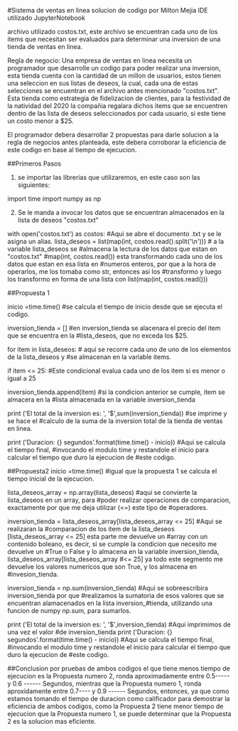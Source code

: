 #Sistema de ventas en linea solucion de codigo por Milton Mejia
IDE  utilizado JupyterNotebook

archivo utilizado costos.txt, este archivo se encuentran cada uno de los items que necesitan ser evaluados para determinar una inversion de una tienda de ventas en linea.

Regla de negocio: Una empresa de ventas en linea necesita un programador que desarrolle un codigo para poder realizar una inversion, esta tienda cuenta con la cantidad de un millon de usuarios, estos tienen una seleccion en sus listas de deseos, la cual, cada una de estas selecciones se encuentran en el archivo antes mencionado "costos.txt".
Esta tienda como estrategia de fidelizacion de clientes, para la festividad de la natividad del 2020 la compañia regalara dichos items que se encuentren dentro de las lista de deseos seleccionados por cada usuario, si este tiene un costo menor a $25.

El programador debera desarrollar 2 propuestas para darle solucion a la regla de negocios antes planteada, este debera corroborar la eficiencia de este codigo en base al tiempo de ejecucion. 

##Primeros Pasos
1. se importar las librerias que utilizaremos, en este caso son las siguientes: 

import time
import numpy as np

2. Se le manda a invocar los datos que se encuentran almacenados en la lista de deseos "costos.txt"

with open('costos.txt') as costos: #Aqui se abre  el documento .txt y se le asigna un alias.
    lista_deseos = list(map(int, costos.read().split('\n'))) # a la variable lista_deseos se #almacena la lectura de los datos que estan en "costos.txt"
    #map(int, costos.read()) esta transformando cada uno de los datos que estan en esa lista en #numeros enteros, por que a la hora de operarlos, me los tomaba como str, entonces asi los #transformo y luego los transformo en forma de una lista con list(map(int, costos.read()))

##Propuesta 1 

inicio =time.time() #se calcula el tiempo de inicio desde que se ejecuta el codigo.

inversion_tienda = [] #en inversion_tienda se alacenara el precio del item que se encuentra en la #lista_deseos, que no exceda los $25.

for item in lista_deseos: # aqui se recorre cada uno de uno de los elementos de la lista_deseos y #se almacenan en la variable items.

if item <= 25: #Este condicional evalua cada uno de los item si es menor o igual a 25

inversion_tienda.append(item) #si la condicion anterior se cumple, item se almacera en la #lista almacenada en la variable inversion_tienda

print ('El total de la inversion es: ', '$',sum(inversion_tienda)) #se imprime y se hace el #calculo de la suma de la inversion total de la tienda de ventas en linea.

print ('Duracion: {} segundos'.format(time.time() - inicio)) #Aqui se calcula el tiempo final, #invocando el modulo time y restandole  el inicio para calcular el tiempo que duro la ejecucion de #este codigo. 


##Propuesta2
inicio =time.time() #igual que la propuesta 1 se calcula el tiempo inicial de la ejecucion. 

lista_deseos_array = np.array(lista_deseos) #aqui se convierte la lista_deseos en un array, para #poder realizar operaciones de comparacion, exactamente por que me deja utilizar (<=) este tipo de #operadores.

inversion_tienda = lista_deseos_array[lista_deseos_array <= 25] #Aqui se realizaran la #comparacion de los item de la lista_deseos [lista_deseos_array <= 25] esta parte me devuelve un #array con un contenido boleano, es decir, si se cumple la condicion que necesito me devuelve un #True o False y lo almacena en la variable inversion_tienda, lista_deseos_array[lista_deseos_array #<= 25] ya todo este segmento me devuelve los valores numericos que son True, y los almacena en #invesion_tienda.

inversion_tienda = np.sum(inversion_tienda) #Aqui se sobreescribira inversion_tienda por que #realizamos la sumatoria de esos valores que se encuentran alamacenados en la lista inversion_#tienda, utilizando una funcion de numpy np.sum, para sumarlos.

print ('El total de la inversion es: ', '$',inversion_tienda) #Aqui imprimimos de una vez el valor #de inversion_tienda
print ('Duracion: {} segundos'.format(time.time() - inicio)) #Aqui se calcula el tiempo final, #invocando el modulo time y restandole  el inicio para calcular el tiempo que duro la ejecucion de #este codigo. 

##Conclusion
por pruebas de ambos codigos el que tiene menos tiempo de ejecucion es la Propuesta numero 2, ronda aproximadamente entre 0.5----- y 0.6 ------ Segundos, mientras que la Propuesta numero 1, ronda aproxidamente entre 0.7---- y 0.9 ------  Segundos, entonces, ya que como estamos tomando el tiempo de duracion como calificador para demostrar la eficiencia de ambos codigos, como la Propuesta 2 tiene menor tiempo de ejecucion que la Propuesta numero 1, se puede determinar que la Propuesta 2 es la solucion mas eficiente.









